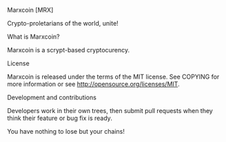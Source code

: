 Marxcoin [MRX]

Crypto-proletarians of the world, unite!

What is Marxcoin?

Marxcoin is a scrypt-based cryptocurency.

License

Marxcoin is released under the terms of the MIT license. See COPYING for more information or see http://opensource.org/licenses/MIT.

Development and contributions

Developers work in their own trees, then submit pull requests when they think their feature or bug fix is ready.

You have nothing to lose but your chains!

